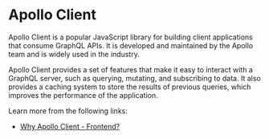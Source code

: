 # Apollo Client

Apollo Client is a popular JavaScript library for building client applications that consume GraphQL APIs. It is developed and maintained by the Apollo team and is widely used in the industry.

Apollo Client provides a set of features that make it easy to interact with a GraphQL server, such as querying, mutating, and subscribing to data. It also provides a caching system to store the results of previous queries, which improves the performance of the application.

Learn more from the following links:

- [Why Apollo Client - Frontend?](https://www.howtographql.com/react-apollo/0-introduction/)
